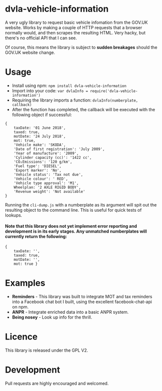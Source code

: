 # dvla-vehicle-information

A very ugly library to request basic vehicle infomation from the GOV.UK website. Works by making a couple of HTTP requests that a browser normally would, and then scrapes the resulting HTML. Very hacky, but there's no official API that I can see.

Of course, this means the library is subject to **sudden breakages** should the GOV.UK website change.

# Usage

- Install using npm: `npm install dvla-vehicle-information`
- Import into your code: `var dvlaInfo = require('dvla-vehicle-information')`
- Requiring the library imports a function: `dvlaInfo(numberplate, callback)`
- After the function has completed, the callback will be executed with the following object if successful:
```
{
    taxDate: '01 June 2018',
    taxed: true,
    motDate: '24 July 2018',
    mot: true,
    'Vehicle make': 'SKODA',
    'Date of first registration': 'July 2009',
    'Year of manufacture': '2009',
    'Cylinder capacity (cc)': '1422 cc',
    'CO₂Emissions': '120 g/km',
    'Fuel type': 'DIESEL',
    'Export marker': 'No',
    'Vehicle status': 'Tax not due',
    'Vehicle colour': ' RED',
    'Vehicle type approval': 'M1',
    Wheelplan: '2 AXLE RIGID BODY',
    'Revenue weight': 'Not available'
}
```

Running the `cli-dump.js` with a numberplate as its argument will spit out the resulting object to the command line. This is useful for quick tests of lookups.

#### Note that this library does not yet implement error reporting and development is in its early stages. Any unmatched numberplates will currently return the following:
```
{
    taxDate: '',
    taxed: true,
    motDate: '',
    mot: true }
```

# Examples

- **Reminders** - This library was built to integrate MOT and tax reminders into a Facebook chat bot I built, using the excellent facebook-chat-api on npm.
- **ANPR** - Integrate enriched data into a basic ANPR system.
- **Being nosey** - Look up info for the thrill.

# Licence

This library is released under the GPL V2.

# Development

Pull requests are highly encouraged and welcomed.
